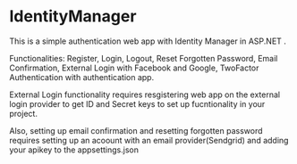 # IdentityManager
This is a simple authentication web app  with Identity Manager in ASP.NET . 

Functionalities: Register, Login, Logout, Reset Forgotten Password, Email Confirmation, External Login with Facebook and Google,
TwoFactor Authentication with authentication app.

External Login functionality requires resgistering web app on the external login provider to get ID and Secret keys to set up fucntionality in your project.

Also, setting up email confirmation and resetting forgotten password requires setting up an acoount with an email provider(Sendgrid) and adding your apikey to the appsettings.json

